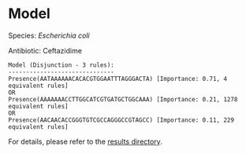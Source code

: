
# Model

Species: *Escherichia coli*

Antibiotic: Ceftazidime

```
Model (Disjunction - 3 rules):
------------------------------
Presence(AATAAAAAACACACGTGGAATTTAGGGACTA) [Importance: 0.71, 4 equivalent rules]
OR
Presence(AAAAAAACCTTGGCATCGTGATGCTGGCAAA) [Importance: 0.21, 1278 equivalent rules]
OR
Presence(AACAACACCGGGTGTCGCCAGGGCCGTAGCC) [Importance: 0.11, 229 equivalent rules]

```

For details, please refer to the [results directory](../../../../../results/scm_b/escherichia%20coli/ceftazidime/repeat_3/).

